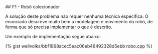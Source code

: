  <div id="robo">
 
 </div>
## F1 - Robô colecionador

A solução deste problema não requer nenhuma técnica especifica. O enunciado descreve muito bem a modelagem e movimento do robô, de forma que só precisa implementar o que é descrito. 

Um exemplo de implementação segue abaixo:

{% gist wellvolks/bbf1968acec5eac06eb46492328d5ebb robo.cpp %}
